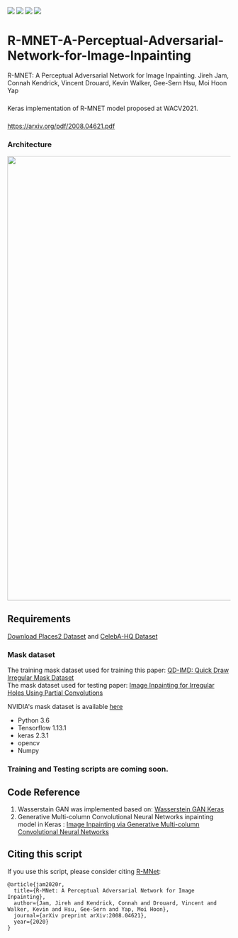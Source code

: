 ![](https://img.shields.io/badge/Python-3.6-yewllo.svg) ![](https://img.shields.io/badge/Keras-2.3.1-yewllo.svg) ![](https://img.shields.io/badge/TensorFlow-1.13.1-yewllo.svg) ![](https://img.shields.io/badge/License-MIT-yewllo.svg)
# R-MNET-A-Perceptual-Adversarial-Network-for-Image-Inpainting
R-MNET: A Perceptual Adversarial Network for Image Inpainting. 
Jireh Jam, Connah Kendrick, Vincent Drouard, Kevin Walker, Gee-Sern Hsu, Moi Hoon Yap
###
Keras implementation of R-MNET model proposed at WACV2021.
###
https://arxiv.org/pdf/2008.04621.pdf


### Architecture
<img src="https://user-images.githubusercontent.com/16281283/98450574-a29b4480-2135-11eb-871f-fe14c823e275.png" width="1000">

## Requirements
[Download Places2 Dataset]( http://data.csail.mit.edu/places/places365/places365standard_easyformat.tar) and [CelebA-HQ Dataset](https://github.com/willylulu/celeba-hq-modified)
### Mask dataset
The training mask dataset used for training this paper: [QD-IMD: Quick Draw Irregular Mask Dataset](https://github.com/karfly/qd-imd)   
The mask dataset used for testing paper: [Image Inpainting for Irregular Holes Using Partial Convolutions](https://eccv2018.org/openaccess/content_ECCV_2018/papers/Guilin_Liu_Image_Inpainting_for_ECCV_2018_paper.pdf)

NVIDIA's mask dataset is available [here](https://nv-adlr.github.io/publication/partialconv-inpainting)
- Python 3.6
- Tensorflow 1.13.1
- keras 2.3.1
- opencv
- Numpy

### Training and Testing scripts are coming soon.
## Code Reference
1. Wasserstain GAN was implemented based on: [Wasserstein GAN Keras](https://github.com/eriklindernoren/Keras-GAN/blob/master/wgan/wgan.py)
2. Generative Multi-column Convolutional Neural Networks inpainting model in Keras : [Image Inpainting via Generative Multi-column Convolutional Neural Networks](https://github.com/tlatkowski/inpainting-gmcnn-keras/)
## Citing this script
If you use this script, please consider citing [R-MNet](https://arxiv.org/abs/2008.04621):
```
@article{jam2020r,
  title={R-MNet: A Perceptual Adversarial Network for Image Inpainting},
  author={Jam, Jireh and Kendrick, Connah and Drouard, Vincent and Walker, Kevin and Hsu, Gee-Sern and Yap, Moi Hoon},
  journal={arXiv preprint arXiv:2008.04621},
  year={2020}
}
```


